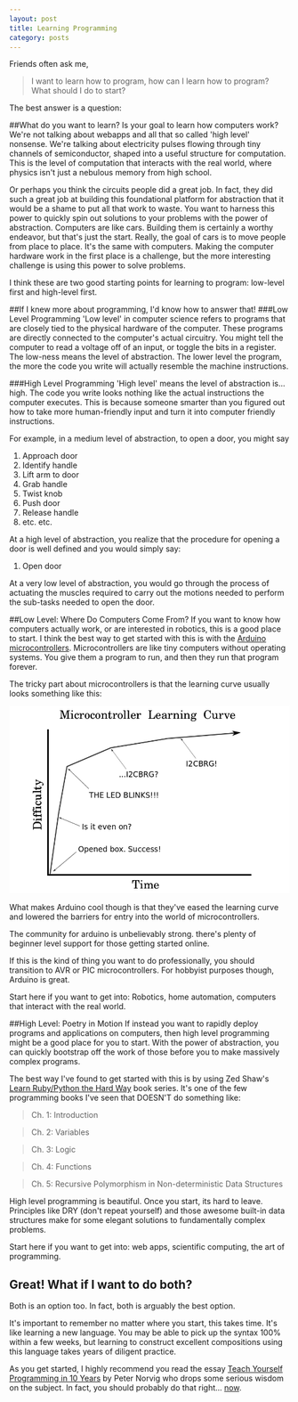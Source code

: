 ```yaml
---
layout: post
title: Learning Programming
category: posts
---
```


Friends often ask me, 
>I want to learn how to program, how can I learn how to program? What should I do to start?

The best answer is a question: 

##What do you want to learn?
Is your goal to learn how computers work? We're not talking about webapps and all that so called 'high level' nonsense. 
We're talking about electricity pulses flowing through tiny channels of
semiconductor, shaped into a useful structure for computation. This is 
the level of computation that interacts with the real world, where physics 
isn't just a nebulous memory from high school.

Or perhaps you think the circuits people did a great job. In fact,
they did such a great job at building this foundational platform 
for abstraction that it would be a shame to put all that work to 
waste. You want to harness this power to quickly spin out solutions
to your problems with the power of abstraction. Computers are like 
cars. Building them is certainly a worthy endeavor, but that's just 
the start. Really, the goal of cars is to move people from place to
place. It's the same with computers. Making the computer hardware work
in the first place is a challenge, but the more interesting challenge
is using this power to solve problems. 

I think these are two good starting points for learning to program: low-level first 
and high-level first. 

##If I knew more about programming, I'd know how to answer that!
###Low Level Programming
'Low level' in computer science refers to programs that are closely tied to
the physical hardware of the computer. These programs are directly connected
to the computer's actual circuitry. You might tell the computer to read a 
voltage off of an input, or toggle the bits in a register. The low-ness means
the level of abstraction. The lower level the program, the more the code
you write will actually resemble the machine instructions.

###High Level Programming
'High level' means the level of abstraction is... high. The code you write 
looks nothing like the actual instructions the computer executes. This is because 
someone smarter than you figured out how to take more human-friendly
input and turn it into computer friendly instructions. 

For example, in a medium level of abstraction, to open a door, you might say

1. Approach door
2. Identify handle
3. Lift arm to door
4. Grab handle
5. Twist knob
6. Push door
7. Release handle
8. etc. etc.

At a high level of abstraction, you realize that the procedure for opening
a door is well defined and you would simply say:

1. Open door

At a very low level of abstraction, you would go through the process of actuating
the muscles required to carry out the motions needed to perform the sub-tasks
needed to open the door.

##Low Level: Where Do Computers Come From?
If you want to know how computers actually work, or are interested in robotics,
this is a good place to start. I think the best way to get started with this
is with the [Arduino microcontrollers][arduino]. Microcontrollers are like tiny computers
without operating systems. You give them a program to run, and then they
run that program forever.

The tricky part about microcontrollers is that the learning curve usually 
looks something like this:

![img][learning curve]

What makes Arduino cool though is that they've eased the learning curve
and lowered the barriers for entry into the world of microcontrollers.

The community for arduino is unbelievably strong. there's plenty of beginner 
level support for those getting started online.

If this is the kind of thing you want to do professionally, you should 
transition to AVR or PIC microcontrollers. For hobbyist purposes though, 
Arduino is great. 

Start here if you want to get into: Robotics, home automation, computers that
interact with the real world.

##High Level: Poetry in Motion
If instead you want to rapidly deploy programs and applications on computers,
then high level programming might be a good place for you to start. With the 
power of abstraction, you can quickly bootstrap off the work of those before
you to make massively complex programs. 

The best way I've found to get started with this is by using Zed Shaw's [Learn 
Ruby/Python the Hard Way][lthw] book series. It's one of the few programming 
books I've seen that DOESN'T do something like:

>Ch. 1: Introduction

>Ch. 2: Variables 

>Ch. 3: Logic

>Ch. 4: Functions

>Ch. 5: Recursive Polymorphism in Non-deterministic Data Structures

High level programming is beautiful. Once you start, its hard to leave. 
Principles like DRY (don't repeat yourself) and those awesome built-in 
data structures make for some elegant solutions to fundamentally complex 
problems.

Start here if you want to get into: web apps, scientific computing, the art of programming.

## Great! What if I want to do both?
Both is an option too. In fact, both is arguably the best option. 

It's important to remember no matter where you start, this takes time. It's like learning a new language. 
You may be able to pick up the syntax 100% within a few weeks, but learning to construct
excellent compositions using this language takes years of diligent practice. 

As you get started, I highly recommend you read the essay [Teach Yourself Programming in 10 Years][pn]
by Peter Norvig who drops some serious wisdom on the subject. In fact, you should probably do
that right... [now][pn]. 

[pn]: http://norvig.com/21-days.html
[lthw]: http://learncodethehardway.org/
[arduino]: http://arduino.cc
[learning curve]: /images/learn-programming/microcontroller-difficulty.png
